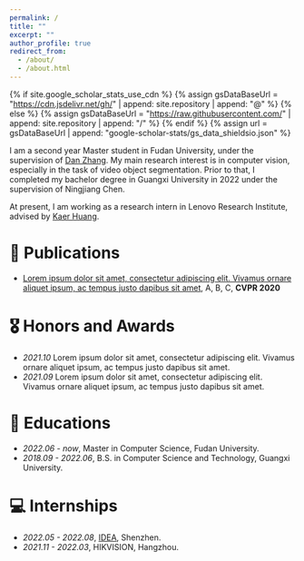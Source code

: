 ```yaml
---
permalink: /
title: ""
excerpt: ""
author_profile: true
redirect_from: 
  - /about/
  - /about.html
---
```


{% if site.google_scholar_stats_use_cdn %}
{% assign gsDataBaseUrl = "https://cdn.jsdelivr.net/gh/" | append: site.repository | append: "@" %}
{% else %}
{% assign gsDataBaseUrl = "https://raw.githubusercontent.com/" | append: site.repository | append: "/" %}
{% endif %}
{% assign url = gsDataBaseUrl | append: "google-scholar-stats/gs_data_shieldsio.json" %}

<span class='anchor' id='about-me'></span>

I am a second year Master student in Fudan University, under the supervision of [Dan Zhang](https://scholar.google.com/citations?user=hgXRiG8AAAAJ&hl=zh-CN&oi=ao). My main research interest is in computer vision, especially in the task of video object segmentation. Prior to that, I completed my bachelor degree in Guangxi University in 2022 under the supervision of Ningjiang Chen.

At present, I am working as a research intern in Lenovo Research Institute, advised by [Kaer Huang](https://scholar.google.com/citations?user=Zh2ihGcAAAAJ&hl=zh-CN&oi=ao).

# 📝 Publications 


- [Lorem ipsum dolor sit amet, consectetur adipiscing elit. Vivamus ornare aliquet ipsum, ac tempus justo dapibus sit amet](https://github.com), A, B, C, **CVPR 2020**

# 🎖 Honors and Awards
- *2021.10* Lorem ipsum dolor sit amet, consectetur adipiscing elit. Vivamus ornare aliquet ipsum, ac tempus justo dapibus sit amet. 
- *2021.09* Lorem ipsum dolor sit amet, consectetur adipiscing elit. Vivamus ornare aliquet ipsum, ac tempus justo dapibus sit amet. 

# 📖 Educations
- *2022.06 - now*, Master in Computer Science, Fudan University.
- *2018.09 - 2022.06*, B.S. in Computer Science and Technology, Guangxi University.


# 💻 Internships
- *2022.05 - 2022.08*, [IDEA](https://www.idea.edu.cn/), Shenzhen.
- *2021.11 - 2022.03*, HIKVISION, Hangzhou.
